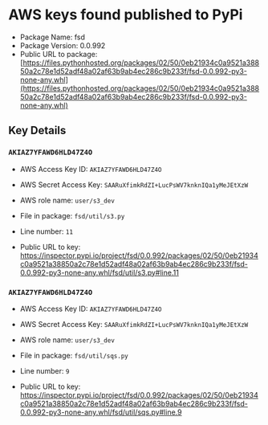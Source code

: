 # AWS keys found published to PyPi

* Package Name: fsd
* Package Version: 0.0.992
* Public URL to package: [https://files.pythonhosted.org/packages/02/50/0eb21934c0a9521a38850a2c78e1d52adf48a02af63b9ab4ec286c9b233f/fsd-0.0.992-py3-none-any.whl](https://files.pythonhosted.org/packages/02/50/0eb21934c0a9521a38850a2c78e1d52adf48a02af63b9ab4ec286c9b233f/fsd-0.0.992-py3-none-any.whl)

## Key Details

### `AKIAZ7YFAWD6HLD47Z4O`

* AWS Access Key ID: `AKIAZ7YFAWD6HLD47Z4O`
* AWS Secret Access Key: `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` 
* AWS role name: `user/s3_dev`
* File in package: `fsd/util/s3.py`
* Line number: `11`

* Public URL to key: https://inspector.pypi.io/project/fsd/0.0.992/packages/02/50/0eb21934c0a9521a38850a2c78e1d52adf48a02af63b9ab4ec286c9b233f/fsd-0.0.992-py3-none-any.whl/fsd/util/s3.py#line.11



### `AKIAZ7YFAWD6HLD47Z4O`

* AWS Access Key ID: `AKIAZ7YFAWD6HLD47Z4O`
* AWS Secret Access Key: `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` 
* AWS role name: `user/s3_dev`
* File in package: `fsd/util/sqs.py`
* Line number: `9`

* Public URL to key: https://inspector.pypi.io/project/fsd/0.0.992/packages/02/50/0eb21934c0a9521a38850a2c78e1d52adf48a02af63b9ab4ec286c9b233f/fsd-0.0.992-py3-none-any.whl/fsd/util/sqs.py#line.9


